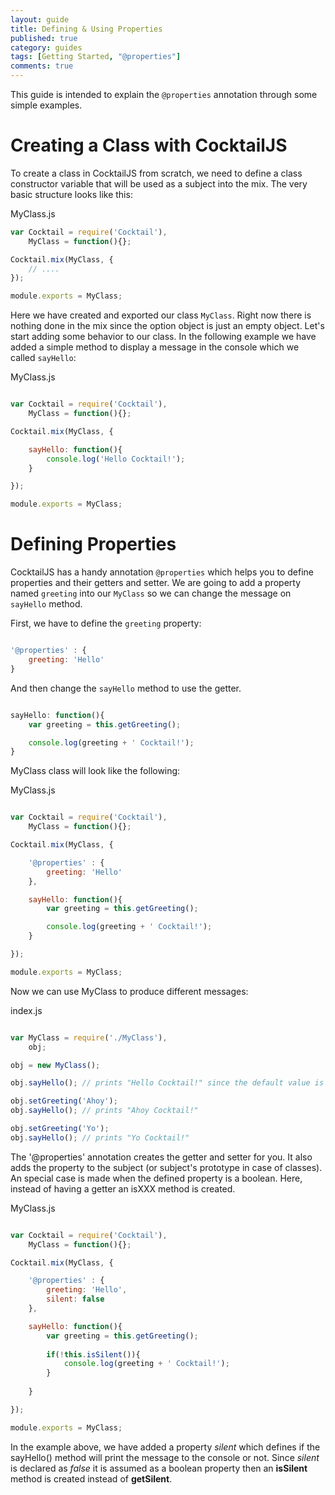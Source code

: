 ```yaml
---
layout: guide
title: Defining & Using Properties
published: true
category: guides
tags: [Getting Started, "@properties"]
comments: true
---
```


This guide is intended to explain the `@properties` annotation through some simple examples.

# Creating a Class with CocktailJS

To create a class in CocktailJS from scratch, we need to define a class constructor variable that will be used
as a subject into the mix. The very basic structure looks like this:

MyClass.js

````javascript
var Cocktail = require('Cocktail'),
    MyClass = function(){};

Cocktail.mix(MyClass, {
    // ....
});

module.exports = MyClass;
````

Here we have created and exported our class `MyClass`. Right now there is nothing done in the mix since the option
object is just an empty object.
Let's start adding some behavior to our class. In the following example we have added a simple method to display a
message in the console which we called `sayHello`:

MyClass.js

````javascript

var Cocktail = require('Cocktail'),
    MyClass = function(){};

Cocktail.mix(MyClass, {

    sayHello: function(){
        console.log('Hello Cocktail!');
    }

});

module.exports = MyClass;

````

# Defining Properties

CocktailJS has a handy annotation `@properties` which helps you to define properties and their getters and setter.
We are going to add a property named `greeting` into our `MyClass` so we can change the message on `sayHello` method.

First, we have to define the `greeting` property:

````javascript

'@properties' : {
    greeting: 'Hello'
}

````

And then change the `sayHello` method to use the getter.

````javascript

sayHello: function(){
    var greeting = this.getGreeting();

    console.log(greeting + ' Cocktail!');
}

````

MyClass class will look like the following:

MyClass.js

````javascript

var Cocktail = require('Cocktail'),
    MyClass = function(){};

Cocktail.mix(MyClass, {

    '@properties' : {
        greeting: 'Hello'
    },

    sayHello: function(){
        var greeting = this.getGreeting();

        console.log(greeting + ' Cocktail!');
    }

});

module.exports = MyClass;

````

Now we can use MyClass to produce different messages:

index.js

````javascript

var MyClass = require('./MyClass'),
    obj;

obj = new MyClass();

obj.sayHello(); // prints "Hello Cocktail!" since the default value is Hello

obj.setGreeting('Ahoy');
obj.sayHello(); // prints "Ahoy Cocktail!"

obj.setGreeting('Yo');
obj.sayHello(); // prints "Yo Cocktail!"

````

The '@properties' annotation creates the getter and setter for you. It also adds the property to the subject (or
subject's prototype in case of classes). An special case is made when the defined property is a boolean. Here,
instead of having a getter an isXXX method is created. 

MyClass.js

````javascript

var Cocktail = require('Cocktail'),
    MyClass = function(){};

Cocktail.mix(MyClass, {

    '@properties' : {
        greeting: 'Hello',
        silent: false
    },

    sayHello: function(){
        var greeting = this.getGreeting();
        
        if(!this.isSilent()){
            console.log(greeting + ' Cocktail!');    
        }
        
    }

});

module.exports = MyClass;

````

In the example above, we have added a property _silent_ which defines if the sayHello() method will print the message
to the console or not. Since _silent_ is declared as _false_ it is assumed as a boolean property then an **isSilent** method
is created instead of **getSilent**. 
